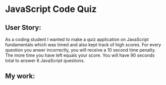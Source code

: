 <h1>JavaScript Code Quiz</h1>

<h2> User Story:</h2>
<p> As a coding student I wanted to make a quiz application on JavaScript fundamentals which was timed and also kept track of high scores. For every question you anwer incorrectly, you will receive a 10 second time penalty. The more time you have left equals your score. You will have 90 seconds total to answer 6 JavaScript questions.</p>  


<h2> My work:</h2>
